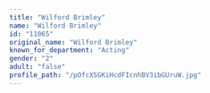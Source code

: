 ```yaml
---
title: "Wilford Brimley"
name: "Wilford Brimley"
id: "11065"
original_name: "Wilford Brimley"
known_for_department: "Acting"
gender: "2"
adult: "false"
profile_path: "/pOfcXSGKiHcdFIcnhBV3ibGUruW.jpg"
---
```

